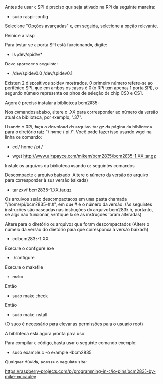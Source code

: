 Antes de usar o SPI é preciso que seja ativado na RPi da seguinte maneira:
* sudo raspi-config

Selecione "Opções avançadas" e, em seguida, selecione a opção relevante.

Reinicie a rasp

Para testar se a porta SPI está funcionando, digite:
* ls /dev/spidev*

Deve aparecer o seguinte:
* /dev/spidev0.0  /dev/spidev0.1

Existem 2 dispositivos spidev mostrados. O primeiro número refere-se ao periférico SPI, que em ambos os casos é 0 (o RPi tem apenas 1 porta SPI), o segundo número representa os pinos de seleção de chip CS0 e CS1.

Agora é preciso instalar a biblioteca bcm2835:

Nos comandos abaixo, altere o .XX para corresponder ao número da versão atual da biblioteca, por exemplo, ".37".

Usando o RPi, faça o download do arquivo .tar.gz da página da biblioteca para o diretório raiz "/ home / pi /". Você pode fazer isso usando wget na linha de comando:

* cd / home / pi /

* wget http://www.airspayce.com/mikem/bcm2835/bcm2835-1.XX.tar.gz

Instale os arquivos da biblioteca usando os seguintes comandos

Descompacte o arquivo baixado (Altere o número da versão do arquivo para corresponder à sua versão baixada)

* tar zxvf bcm2835-1.XX.tar.gz

Os arquivos serão descompactados em uma pasta chamada "/home/pi/bcm2835-#.#", em que # é o número da versão. (As seguintes instruções são baseadas nas instruções do arquivo bcm2835.h, portanto, se algo não funcionar, verifique lá se as instruções foram alteradas)

Altere para o diretório os arquivos que foram descompactados (Altere o número da versão do diretório para que corresponda à versão baixada)

* cd bcm2835-1.XX

Execute o configure exe

* ./configure

Execute o makefile

* make

Então

* sudo make check

Então

* sudo make install

(O sudo é necessário para elevar as permissões para o usuário root)

A biblioteca está agora pronta para uso.

Para compilar o código, basta usar o seguinte comando exemplo:

* sudo example.c -o example -lbcm2835

Qualquer dúvida, acesse o seguinte site:

https://raspberry-projects.com/pi/programming-in-c/io-pins/bcm2835-by-mike-mccauley


